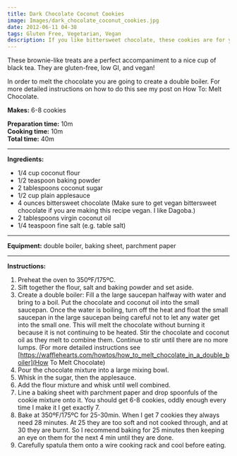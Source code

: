 ```yaml
---
title: Dark Chocolate Coconut Cookies
image: Images/dark_chocolate_coconut_cookies.jpg
date: 2012-06-11 04-38
tags: Gluten Free, Vegetarian, Vegan
description: If you like bittersweet chocolate, these cookies are for you. Slightly sweet with just a touch of salt. Did I mention they are so rich that they will make your whole house smell like chocolate? Yum!
---
```

These brownie-like treats are a perfect accompaniment to a nice cup of black tea. They are gluten-free, low GI, and vegan! 

In order to melt the chocolate you are going to create a double boiler. For more detailed instructions on how to do this see my post on How To: Melt Chocolate.


**Makes:** 6-8 cookies

**Preparation time:** 10m  
**Cooking time:** 10m  
**Total time:** 40m

---

**Ingredients:**

- 1/4 cup coconut flour
- 1/2 teaspoon baking powder
- 2 tablespoons coconut sugar
- 1/2 cup plain applesauce 
- 4 ounces bittersweet chocolate (Make sure to get vegan bittersweet chocolate if you are making this recipe vegan. I like Dagoba.)
- 2 tablespoons virgin coconut oil
- 1/4  teaspoon fine salt (e.g. table salt)


---

**Equipment:** double boiler, baking sheet, parchment paper

---

**Instructions:**

1. Preheat the oven to 350ºF/175ºC.
1. Sift together the flour, salt and baking powder and set aside.
1. Create a double boiler: Fill a the large saucepan halfway with water and bring to a boil. Put the chocolate and coconut oil into the small saucepan. Once the water is boiling, turn off the heat and float the small saucepan in the large saucepan being careful not to let any water get into the small one. This will melt the chocolate without burning it because it is not continuing to be heated. Stir the chocolate and coconut oil as they melt to combine them. Continue to stir until there are no more lumps. (For more detailed instructions see [https://wafflehearts.com/howtos/how_to_melt_chocolate_in_a_double_boiler](How To Melt Chocolate)
1. Pour the chocolate mixture into a large mixing bowl.
1. Whisk in the sugar, then the applesauce.
1. Add the flour mixture and whisk until well combined.
1. Line a baking sheet with parchment paper and drop spoonfuls of the cookie mixture onto it. You should get 6-8 cookies, oddly enough every time I make it I get exactly 7. 
1. Bake at 350ºF/175ºC for 25-30min. When I get 7 cookies they always need 28 minutes. At 25 they are too soft and not cooked through, and at 30 they are burnt. So I recommend baking for 25 minutes then keeping an eye on them for the next 4 min until they are done. 
1. Carefully spatula them onto a wire cooking rack and cool before eating. 

